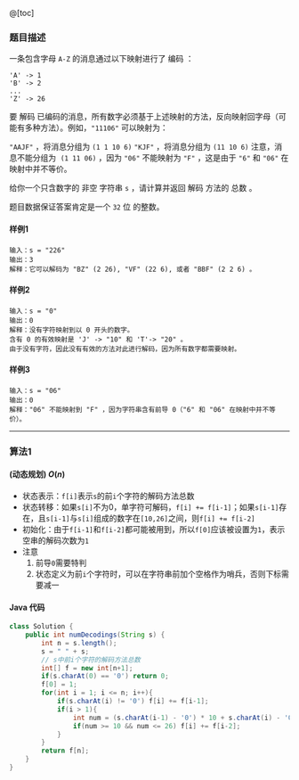 @[toc]
### 题目描述

一条包含字母 `A-Z` 的消息通过以下映射进行了 编码 ：
```
'A' -> 1
'B' -> 2
...
'Z' -> 26
```

要 解码 已编码的消息，所有数字必须基于上述映射的方法，反向映射回字母（可能有多种方法）。例如，`"11106"` 可以映射为：

`"AAJF"` ，将消息分组为 `(1 1 10 6)`
`"KJF"` ，将消息分组为 `(11 10 6)`
注意，消息不能分组为  `(1 11 06)` ，因为 `"06"` 不能映射为 `"F"` ，这是由于 `"6"` 和 `"06"` 在映射中并不等价。

给你一个只含数字的 非空 字符串 `s` ，请计算并返回 解码 方法的 总数 。

题目数据保证答案肯定是一个 `32` 位 的整数。



#### 样例1
```
输入：s = "226"
输出：3
解释：它可以解码为 "BZ" (2 26), "VF" (22 6), 或者 "BBF" (2 2 6) 。
```

#### 样例2
```
输入：s = "0"
输出：0
解释：没有字符映射到以 0 开头的数字。
含有 0 的有效映射是 'J' -> "10" 和 'T'-> "20" 。
由于没有字符，因此没有有效的方法对此进行解码，因为所有数字都需要映射。
```

#### 样例3
```
输入：s = "06"
输出：0
解释："06" 不能映射到 "F" ，因为字符串含有前导 0（"6" 和 "06" 在映射中并不等价）。
```

----------

### 算法1
#### (动态规划)  $O(n)$

* 状态表示：`f[i]`表示`s`的前`i`个字符的解码方法总数
* 状态转移：如果`s[i]`不为0，单字符可解码，`f[i] += f[i-1]`；如果`s[i-1]`存在，且`s[i-1]`与`s[i]`组成的数字在`[10,26]`之间，则`f[i] += f[i-2]`
* 初始化：由于`f[i-1]`和`f[i-2]`都可能被用到，所以`f[0]`应该被设置为`1`，表示空串的解码次数为`1`
* 注意
    1. 前导`0`需要特判
    2. 状态定义为前`i`个字符时，可以在字符串前加个空格作为哨兵，否则下标需要减一

#### Java 代码
```java
class Solution {
    public int numDecodings(String s) {
        int n = s.length();
        s = " " + s;
        // s中前i个字符的解码方法总数
        int[] f = new int[n+1];
        if(s.charAt(0) == '0') return 0;
        f[0] = 1;
        for(int i = 1; i <= n; i++){
            if(s.charAt(i) != '0') f[i] += f[i-1];
            if(i > 1){
                int num = (s.charAt(i-1) - '0') * 10 + s.charAt(i) - '0';
                if(num >= 10 && num <= 26) f[i] += f[i-2];
            }
        }
        return f[n];
    }
}
```